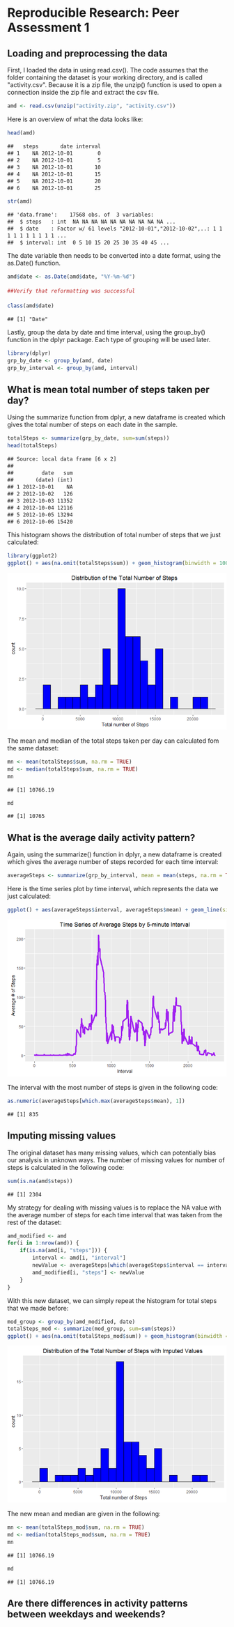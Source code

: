 # Reproducible Research: Peer Assessment 1


## Loading and preprocessing the data

First, I loaded the data in using read.csv().  The code assumes that the folder containing the dataset is your working directory, and is called "activity.csv".  Because it is a zip file, the unzip() function is used to open a connection inside the zip file and extract the csv file.  


```r
amd <- read.csv(unzip("activity.zip", "activity.csv"))
```
Here is an overview of what the data looks like:


```r
head(amd)
```

```
##   steps       date interval
## 1    NA 2012-10-01        0
## 2    NA 2012-10-01        5
## 3    NA 2012-10-01       10
## 4    NA 2012-10-01       15
## 5    NA 2012-10-01       20
## 6    NA 2012-10-01       25
```

```r
str(amd)
```

```
## 'data.frame':	17568 obs. of  3 variables:
##  $ steps   : int  NA NA NA NA NA NA NA NA NA NA ...
##  $ date    : Factor w/ 61 levels "2012-10-01","2012-10-02",..: 1 1 1 1 1 1 1 1 1 1 ...
##  $ interval: int  0 5 10 15 20 25 30 35 40 45 ...
```

The date variable then needs to be converted into a date format, using the as.Date() function.    

```r
amd$date <- as.Date(amd$date, "%Y-%m-%d")

##Verify that reformatting was successful

class(amd$date)
```

```
## [1] "Date"
```

Lastly, group the data by date and time interval, using the group_by() function in the dplyr package. Each type of grouping will be used later.  


```r
library(dplyr)
grp_by_date <- group_by(amd, date)
grp_by_interval <- group_by(amd, interval)
```

## What is mean total number of steps taken per day?

Using the summarize function from dplyr, a new dataframe is created which gives the total number of steps on each date in the sample.   


```r
totalSteps <- summarize(grp_by_date, sum=sum(steps))
head(totalSteps)
```

```
## Source: local data frame [6 x 2]
## 
##         date   sum
##       (date) (int)
## 1 2012-10-01    NA
## 2 2012-10-02   126
## 3 2012-10-03 11352
## 4 2012-10-04 12116
## 5 2012-10-05 13294
## 6 2012-10-06 15420
```

This histogram shows the distribution of total number of steps that we just calculated:


```r
library(ggplot2)
ggplot() + aes(na.omit(totalSteps$sum)) + geom_histogram(binwidth = 1000, color = "black", fill = "blue") + labs(title = "Distribution of the Total Number of Steps ", x = "Total number of Steps")
```

![](PA1_template_files/figure-html/unnamed-chunk-6-1.png) 

The mean and median of the total steps taken per day can calculated fom the same dataset:


```r
mn <- mean(totalSteps$sum, na.rm = TRUE)
md <- median(totalSteps$sum, na.rm = TRUE)
mn
```

```
## [1] 10766.19
```

```r
md
```

```
## [1] 10765
```


## What is the average daily activity pattern?

Again, using the summarize() function in dplyr, a new dataframe is created which gives the average number of steps recorded for each time interval:


```r
averageSteps <- summarize(grp_by_interval, mean = mean(steps, na.rm = TRUE))
```

Here is the time series plot by time interval, which represents the data we just calculated:


```r
ggplot() + aes(averageSteps$interval, averageSteps$mean) + geom_line(size = 1.5, color = "purple") + labs(title = "Time Series of Average Steps by 5-minute Interval", x = "Interval", y = "Average # of Steps")
```

![](PA1_template_files/figure-html/unnamed-chunk-9-1.png) 

The interval with the most number of steps is given in the following code:


```r
as.numeric(averageSteps[which.max(averageSteps$mean), 1])
```

```
## [1] 835
```


## Imputing missing values

The original dataset has many missing values, which can potentially bias our analysis in unknown ways.  The number of missing values for number of steps is calculated in the following code:


```r
sum(is.na(amd$steps))
```

```
## [1] 2304
```

My strategy for dealing with missing values is to replace the NA value with the average number of steps for each time interval that was taken from the rest of the dataset:


```r
amd_modified <- amd
for(i in 1:nrow(amd)) {
    if(is.na(amd[i, "steps"])) {
        interval <- amd[i, "interval"]
        newValue <- averageSteps[which(averageSteps$interval == interval), "mean"]
        amd_modified[i, "steps"] <- newValue 
    }
}
```

With this new dataset, we can simply repeat the histogram for total steps that we made before:


```r
mod_group <- group_by(amd_modified, date)
totalSteps_mod <- summarize(mod_group, sum=sum(steps))
ggplot() + aes(na.omit(totalSteps_mod$sum)) + geom_histogram(binwidth = 1000, color = "black", fill = "blue") + labs(title = "Distribution of the Total Number of Steps with Imputed Values ", x = "Total number of Steps")
```

![](PA1_template_files/figure-html/unnamed-chunk-13-1.png) 

The new mean and median are given in the following:  

```r
mn <- mean(totalSteps_mod$sum, na.rm = TRUE)
md <- median(totalSteps_mod$sum, na.rm = TRUE)
mn
```

```
## [1] 10766.19
```

```r
md
```

```
## [1] 10766.19
```

## Are there differences in activity patterns between weekdays and weekends?
